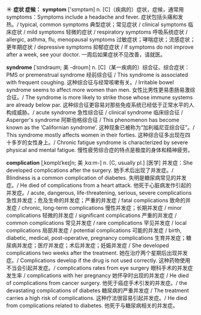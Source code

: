 ☀ <span class="category">**症状 症候：**</span>
<span class="vocabulary">**symptom**</span> ['sɪmptəm] 
<span class="definition">n. [C]（疾病的）症状，症候，通常用symptoms：</span>Symptoms include a headache and fever. 症状包括头痛和发热。/ typical, common symptoms 典型症状；常见症状 / clinical symptoms 临床症状 / mild symptoms 轻微的症状 / respiratory symptoms 呼吸系统症状 / allergic, asthma, flu, menopausal symptoms 过敏症状；哮喘症状；流感症状；更年期症状 / depressive symptoms 抑郁症症状 / If symptoms do not improve after a week, see your doctor. 一周后如果症状不见改善，请就医。
           
<span class="vocabulary">**syndrome**</span> [ˈsɪndrəʊm; 美 -droʊm]
<span class="definition">n. [C]（某一疾病的）综合征、综合症状：</span>PMS or premenstrual syndrome 经前综合征 / This syndrome is associated with frequent coughing. 这种综合征与经常咳嗽有关。/ Irritable bowel syndrome seems to affect more women than men. 女性比男性更易患肠易激综合征。/ The syndrome is more likely to strike those whose immune systems are already below par. 这种综合征更容易对那些免疫系统已经低于正常水平的人构成威胁。/ acute syndrome 急性综合征 / clinical syndrome 临床综合征 / Asperger's syndrome 阿斯伯格综合征 / This phenomenon has become known as the ‘Californian syndrome’. 这种现象已被称为“加利福尼亚综合征”。/ This syndrome mostly affects women in their forties. 这种综合征多出现在四十多岁的女性身上。/ Chronic fatigue syndrome is characterized by severe physical and mental fatigue. 慢性疲劳综合症的特点是极度的身体和精神疲劳。

<span class="vocabulary">**complication**</span> [ˌkɒmplɪˈkeɪʃn; 美 ˌkɑ:m-]
<span class="definition">n. [C, usually pl.] [医学] 并发症：</span>She developed complications after the surgery. 她手术后出现了并发症。/ Blindness is a common complication of diabetes. 失明是糖尿病常见的并发症。/ He died of complications from a heart attack. 他死于心脏病发作引起的并发症。/ acute, dangerous, life-threatening, serious, severe complications 急性并发症；危及生命的并发症；严重的并发症 / fatal complications 致命的并发症 / chronic, long-term complications 慢性并发症；长期并发症 / minor complications 轻微的并发症 / significant complications 严重的并发症 / common complications 常见并发症 / rare complications 罕见并发症 / local complications 局部并发症 / potential complications 可能的并发症 / birth, diabetic, medical, post-operative, pregnancy complications 生育并发症；糖尿病并发症；医疗并发症；术后并发症；妊娠并发症 / She developed complications two weeks after the treatment. 她在治疗两个星期后出现并发症。/ Complications develop if the drug is not used correctly. 这种药物使用不当会引起并发症。/ complications rates from eye surgery 眼科手术的并发症发生率 / complications with her pregnancy 她怀孕时出现的并发症 / He died of complications from cancer surgery. 他死于癌症手术引发的并发症。/ the devastating complications of diabetes 糖尿病的严重并发症 / The treatment carries a high risk of complications. 这种疗法很容易引起并发症。/ He died from complications related to diabetes. 他死于与糖尿病相关的并发症。

